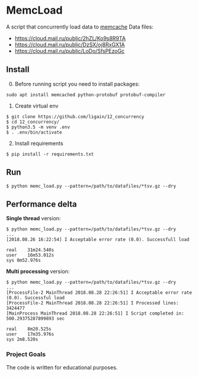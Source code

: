# MemcLoad
A script that concurrently load data to [memcache](https://memcached.org/)
 Data files:
 - https://cloud.mail.ru/public/2hZL/Ko9s8R9TA
 - https://cloud.mail.ru/public/DzSX/oj8RxGX1A
 - https://cloud.mail.ru/public/LoDo/SfsPEzoGc

## Install
0. Before running script you need to install packages:
```
sudo apt install memcached python-protobuf protobuf-compiler
```
1. Create virtual env
```
$ git clone https://github.com/ligain/12_concurrency
$ cd 12_concurrency/
$ python3.5 -m venv .env
$ . .env/bin/activate
```
2. Install requirements
```
$ pip install -r requirements.txt
```
## Run
```
$ python memc_load.py --pattern=/path/to/datafiles/*tsv.gz --dry
```
## Performance delta
**Single thread** version:
```
$ python memc_load.py --pattern=/path/to/datafiles/*tsv.gz --dry
...
[2018.08.26 16:22:54] I Acceptable error rate (0.0). Successfull load

real    31m24.540s
user    16m53.012s
sys 0m52.976s
```
**Multi processing** version:
```
$ python memc_load.py --pattern=/path/to/datafiles/*tsv.gz --dry
...
[ProcessFile-2 MainThread 2018.08.28 22:26:51] I Acceptable error rate (0.0). Successful load
[ProcessFile-2 MainThread 2018.08.28 22:26:51] I Processed lines: 3424477
[MainProcess MainThread 2018.08.28 22:26:51] I Script completed in: 500.29375287899893 sec

real	8m20.525s
user	17m35.976s
sys	2m8.520s
```

### Project Goals
The code is written for educational purposes.